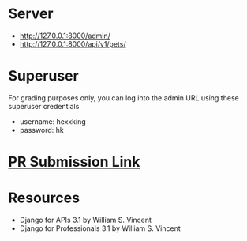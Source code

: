 # Server
- http://127.0.0.1:8000/admin/
- http://127.0.0.1:8000/api/v1/pets/

# Superuser
For grading purposes only, you can log into the admin URL using these superuser credentials
  - username: hexxking
  - password: hk

# [PR Submission Link](https://github.com/HexxKing/drf-auth/pull/1)

# Resources
- Django for APIs 3.1 by William S. Vincent
- Django for Professionals 3.1 by William S. Vincent